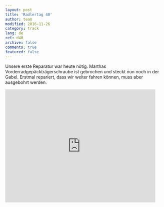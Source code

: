 ```yaml
---   
layout: post 
title: 'Radlertag 40'  
author: team 
modified: 2016-11-26
category: track 
lang: de 
ref: d40
archive: false 
comments: true 
featured: false 
--- 
```


 Unsere erste Reparatur war heute nötig. Marthas Vorderradgepäckträgerschraube ist gebrochen und steckt nun noch in der Gabel. Erstmal repariert, dass wir weiter fahren können, muss aber ausgebohrt werden. 

<iframe width='480' height='360' src='http://track-kit.net/maps_s3/?v=embed&track=232558.gpx' frameborder='0' allowfullscreen></iframe>